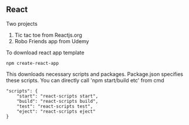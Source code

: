 ## React

Two projects
1. Tic tac toe from Reactjs.org
2. Robo Friends app from Udemy

To download react app template

```
npm create-react-app 
```

This downloads necessary scripts and packages. Package.json specifies these scripts. You can directly call 'npm start/build etc' from cmd
```
"scripts": {
    "start": "react-scripts start",
    "build": "react-scripts build",
    "test": "react-scripts test",
    "eject": "react-scripts eject"
}
```
